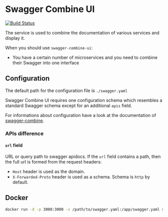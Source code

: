 # Swagger Combine UI
[![Build Status](https://travis-ci.org/swaggerql/swagger-combine-ui.svg?branch=master)](https://travis-ci.org/swaggerql/swagger-combine-ui)

The service is used to combine the documentation of various services and display it.

When you should use `swagger-combine-ui`:
- You have a certain number of microservices and you need to combine their Swagger into one interface

## Configuration

The default path for the configuration file is `./swagger.yaml`

Swagger Combine UI requires one configuration schema which resembles a standard Swagger schema except for an additional `apis` field.

For informations about configuration have a look at the documentation of [swagger-combine](https://github.com/maxdome/swagger-combine#configuration).

### APIs difference

#### `url` field

URL or query path to swagger apidocs.
If the `url` field contains a path, then the full url is formed from the request headers:
- `Host` header is used as the domain.
- `X-Forwarded-Proto` header is used as a schema. Schema is `http` by default.

## Docker

```sh
docker run -d -p 3000:3000 -v /path/to/swagger.yaml:/app/swagger.yaml swaggerql/swagger-combine-ui
```
